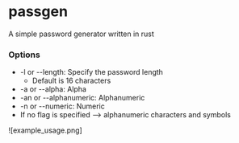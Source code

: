 # passgen
A simple password generator written in rust

### Options
- -l or --length: Specify the password length
   - Default is 16 characters
- -a or --alpha: Alpha
- -an or --alphanumeric: Alphanumeric
- -n or --numeric: Numeric
- If no flag is specified --> alphanumeric characters and symbols

![example_usage.png]
